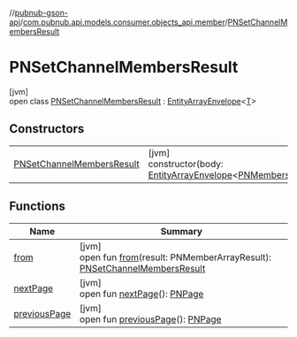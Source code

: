 //[pubnub-gson-api](../../../index.md)/[com.pubnub.api.models.consumer.objects_api.member](../index.md)/[PNSetChannelMembersResult](index.md)

# PNSetChannelMembersResult

[jvm]\
open class [PNSetChannelMembersResult](index.md) : [EntityArrayEnvelope](../../com.pubnub.api.models.consumer.objects_api/-entity-array-envelope/index.md)&lt;[T](../../com.pubnub.api.models.consumer.objects_api/-entity-array-envelope/index.md)&gt;

## Constructors

| | |
|---|---|
| [PNSetChannelMembersResult](-p-n-set-channel-members-result.md) | [jvm]<br>constructor(body: [EntityArrayEnvelope](../../com.pubnub.api.models.consumer.objects_api/-entity-array-envelope/index.md)&lt;[PNMembers](../-p-n-members/index.md)&gt;) |

## Functions

| Name | Summary |
|---|---|
| [from](from.md) | [jvm]<br>open fun [from](from.md)(result: PNMemberArrayResult): [PNSetChannelMembersResult](index.md) |
| [nextPage](../../com.pubnub.api.models.consumer.objects_api/-entity-array-envelope/next-page.md) | [jvm]<br>open fun [nextPage](../../com.pubnub.api.models.consumer.objects_api/-entity-array-envelope/next-page.md)(): [PNPage](../../../../../pubnub-core/pubnub-core-api/pubnub-core-api/com.pubnub.api.models.consumer.objects/-p-n-page/index.md) |
| [previousPage](../../com.pubnub.api.models.consumer.objects_api/-entity-array-envelope/previous-page.md) | [jvm]<br>open fun [previousPage](../../com.pubnub.api.models.consumer.objects_api/-entity-array-envelope/previous-page.md)(): [PNPage](../../../../../pubnub-core/pubnub-core-api/pubnub-core-api/com.pubnub.api.models.consumer.objects/-p-n-page/index.md) |
